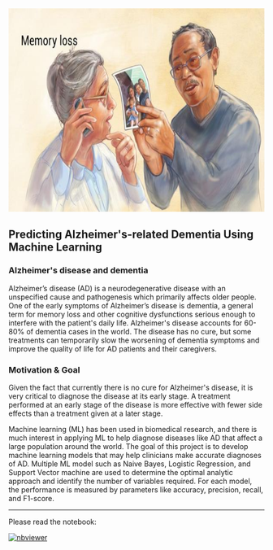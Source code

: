 <img src="https://raw.githubusercontent.com/Benjamin2009/Alzheimer-dementia-machine-learning/main/alzehemiers.jpeg" width="600" height="400"/>

## Predicting Alzheimer's-related Dementia Using Machine Learning

### Alzheimer's disease and dementia

Alzheimer’s disease (AD) is a neurodegenerative disease with an unspecified cause and pathogenesis which primarily affects older people. One of the early symptoms of Alzheimer’s disease is dementia, a general term for memory loss and other cognitive dysfunctions serious enough to interfere with the patient's daily life. Alzheimer's disease accounts for 60-80% of dementia cases in the world. The disease has no cure, but some treatments can temporarily slow the worsening of dementia symptoms and improve the quality of life for AD patients and their caregivers. 

### Motivation & Goal

Given the fact that currently there is no cure for Alzheimer's disease, it is very critical to diagnose the disease at its early stage. A treatment performed at an early stage of the disease is more effective with fewer side effects than a treatment given at a later stage.

Machine learning (ML) has been used in biomedical research, and there is much interest in applying ML to help diagnose diseases like AD that affect a large population around the world. The goal of this project is to develop machine learning models that may help clinicians make accurate diagnoses of AD. Multiple ML model such as Naive Bayes, Logistic Regression, and Support Vector machine are used to determine the optimal analytic approach and identify the number of variables required. For each model, the performance is measured by parameters like accuracy, precision, recall, and F1-score. 

---

Please read the notebook:

[![nbviewer](https://raw.githubusercontent.com/jupyter/design/master/logos/Badges/nbviewer_badge.svg)](https://nbviewer.org/github/Benjamin2009/Unsupervised-Learning-Allocating-Funding-to-Countries-in-Need/blob/main/Unsupervised%20Learning-Allocating%20Funding%20to%20Countries%20in%20Need.ipynb#title-four)
